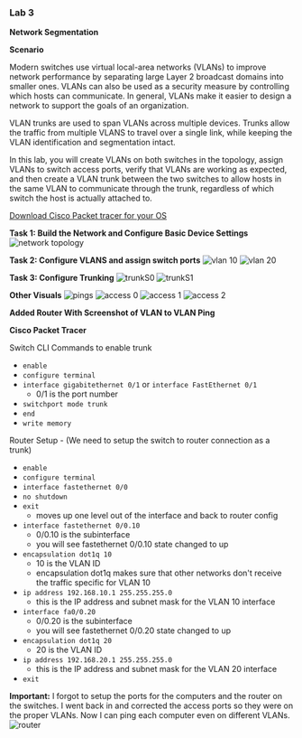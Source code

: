 ### Lab 3

**Network Segmentation**

**Scenario**

Modern switches use virtual local-area networks (VLANs) to improve network performance by separating large Layer 2 broadcast domains into smaller ones. VLANs can also be used as a security measure by controlling which hosts can communicate. In general, VLANs make it easier to design a network to support the goals of an organization.

VLAN trunks are used to span VLANs across multiple devices. Trunks allow the traffic from multiple VLANS to travel over a single link, while keeping the VLAN identification and segmentation intact.

In this lab, you will create VLANs on both switches in the topology, assign VLANs to switch access ports, verify that VLANs are working as expected, and then create a VLAN trunk between the two switches to allow hosts in the same VLAN to communicate through the trunk, regardless of which switch the host is actually attached to.

[Download Cisco Packet tracer for your OS](https://skillsforall.com/resources/lab-downloads)

**Task 1: Build the Network and Configure Basic Device Settings**
![network topology](media/lab3-2-topology.png)

**Task 2: Configure VLANS and assign switch ports**
![vlan 10](media/lab3-3-vlan.png)
![vlan 20](media/lab3-6-vlan.png)

**Task 3: Configure Trunking**
![trunkS0](media/lab3-4-trunk.png)
![trunkS1](media/lab3-7-trunk.png)

**Other Visuals**
![pings](media/lab3-1-pings.png)
![access 0](media/lab3-5-access.png)
![access 1](media/lab3-8-access1.png)
![access 2](media/lab3-9-access2.png)

**Added Router With Screenshot of VLAN to VLAN Ping**

**Cisco Packet Tracer**

Switch CLI Commands to enable trunk
- `enable`
- `configure terminal`
- `interface gigabitethernet 0/1` or `interface FastEthernet 0/1`
  - 0/1 is the port number
- `switchport mode trunk`
- `end`
- `write memory`

Router Setup - (We need to setup the switch to router connection as a trunk)
- `enable`
- `configure terminal`
- `interface fastethernet 0/0`
- `no shutdown`
- `exit` 
  - moves up one level out of the interface and back to router config
- `interface fastethernet 0/0.10`
  - 0/0.10 is the subinterface
  - you will see fastethernet 0/0.10 state changed to up
- `encapsulation dot1q 10`
  - 10 is the VLAN ID
  - encapsulation dot1q makes sure that other networks don't receive the traffic specific for VLAN 10
- `ip address 192.168.10.1 255.255.255.0`
  - this is the IP address and subnet mask for the VLAN 10 interface
- `interface fa0/0.20`
  - 0/0.20 is the subinterface
  - you will see fastethernet 0/0.20 state changed to up
- `encapsulation dot1q 20`
  - 20 is the VLAN ID
- `ip address 192.168.20.1 255.255.255.0`
  - this is the IP address and subnet mask for the VLAN 20 interface
- `exit`

**Important:**  I forgot to setup the ports for the computers and the router on the switches.  I went back in and corrected the access ports so they were on the proper VLANs.  Now I can ping each computer even on different VLANs.
![router](media/lab3-10-router.png)

